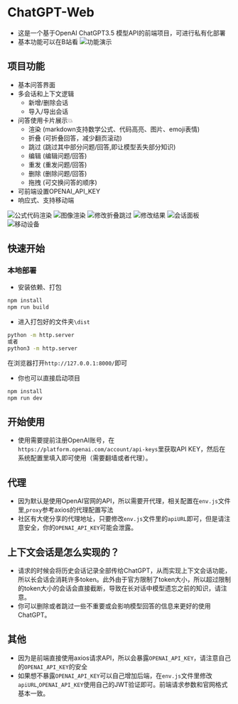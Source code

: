 # ChatGPT-Web

- 这是一个基于OpenAI ChatGPT3.5 模型API的前端项目，可进行私有化部署
- 基本功能可以在B站看 ![功能演示](https://www.bilibili.com/video/BV1Dv4y1j7vy/?share_source=copy_web&vd_source=3b1c0e37d84e6bc8d15aca417cb59494)

## 项目功能

- 基本问答界面
- 多会话和上下文逻辑
    - 新增/删除会话
    - 导入/导出会话
- 问答使用卡片展示💥
    - 渲染 (markdown支持数学公式、代码高亮、图片、emoji表情)
    - 折叠 (可折叠回答，减少翻页滚动)
    - 跳过 (跳过其中部分问题/回答,即让模型丢失部分知识)
    - 编辑 (编辑问题/回答)
    - 重发 (重发问题/回答)
    - 删除 (删除问题/回答)
    - 拖拽 (可交换问答的顺序)
- 可前端设置OPENAI_API_KEY
- 响应式、支持移动端

![公式代码渲染](./imgs/a.png)
![图像渲染](./imgs/b.png)
![修改折叠跳过](./imgs/c.png)
![修改结果](./imgs/d.png)
![会话面板](./imgs/e.png)
![移动设备](./imgs/f.png)

## 快速开始

### 本地部署
- 安装依赖、打包
```sh
npm install
npm run build
```

- 进入打包好的文件夹`\dist`
```sh
python -m http.server
或者
python3 -m http.server
````

在浏览器打开`http://127.0.0.1:8000/`即可

- 你也可以直接启动项目
```sh
npm install
npm run dev
```

## 开始使用

- 使用需要提前注册OpenAI账号，在`https://platform.openai.com/account/api-keys`里获取API KEY，然后在系统配置里填入即可使用（需要翻墙或者代理）。

## 代理

- 因为默认是使用OpenAI官网的API，所以需要开代理，相关配置在`env.js`文件里,`proxy`参考axios的代理配置写法
- 社区有大佬分享的代理地址，只要修改`env.js`文件里的`apiURL`即可，但是请注意安全，你的`OPENAI_API_KEY`可能会泄露。

## 上下文会话是怎么实现的？

- 请求的时候会将历史会话记录全部传给ChatGPT，从而实现上下文会话功能，所以长会话会消耗许多token。此外由于官方限制了token大小，所以超过限制的token大小的会话会直接截断，导致在长对话中模型遗忘之前的知识，请注意。
- 你可以删除或者跳过一些不重要或会影响模型回答的信息来更好的使用ChatGPT。

## 其他

- 因为是前端直接使用axios请求API，所以会暴露`OPENAI_API_KEY`，请注意自己的`OPENAI_API_KEY`的安全
- 如果想不暴露`OPENAI_API_KEY`可以自己增加后端，在`env.js`文件里修改`apiURL`,`OPENAI_API_KEY`使用自己的JWT验证即可。前端请求参数和官网格式基本一致。